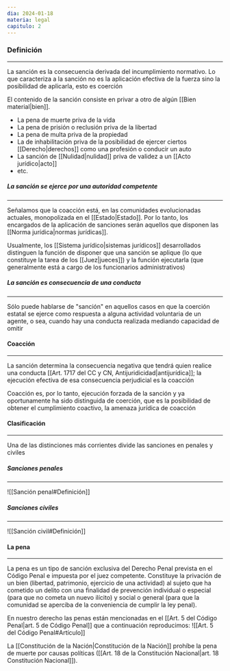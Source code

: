 ```yaml
---
dia: 2024-01-18
materia: legal
capitulo: 2
---
```

### Definición
---
La sanción es la consecuencia derivada del incumplimiento normativo. Lo que caracteriza a la sanción no es la aplicación efectiva de la fuerza sino la posibilidad de aplicarla, esto es coerción

El contenido de la sanción consiste en privar a otro de algún [[Bien material|bien]]. 
* La pena de muerte priva de la vida
* La pena de prisión o reclusión priva de la libertad
* La pena de multa priva de la propiedad
* La de inhabilitación priva de la posibilidad de ejercer ciertos [[Derecho|derechos]] como una profesión o conducir un auto
* La sanción de [[Nulidad|nulidad]] priva de validez a un [[Acto jurídico|acto]]
* etc.

##### La sanción se ejerce por una autoridad competente
---
Señalamos que la coacción está, en las comunidades evolucionadas actuales, monopolizada en el [[Estado|Estado]]. Por lo tanto, los encargados de la aplicación de sanciones serán aquellos que disponen las [[Norma jurídica|normas jurídicas]]. 

Usualmente, los [[Sistema jurídico|sistemas jurídicos]] desarrollados distinguen la función de disponer que una sanción se aplique (lo que constituye la tarea de los [[Juez|jueces]]) y la función ejecutarla (que generalmente está a cargo de los funcionarios administrativos)

##### La sanción es consecuencia de una conducta
---
Sólo puede hablarse de "sanción" en aquellos casos en que la coerción estatal se ejerce como respuesta a alguna actividad voluntaria de un agente, o sea, cuando hay una conducta realizada mediando capacidad de omitir

#### Coacción
---
La sanción determina la consecuencia negativa que tendrá quien realice una conducta [[Art. 1717 del CC y CN, Antijuridicidad|antijurídica]]; la ejecución efectiva de esa consecuencia perjudicial es la coacción

Coacción es, por lo tanto, ejecución forzada de la sanción y ya oportunamente ha sido distinguida de coerción, que es la posibilidad de obtener el cumplimiento coactivo, la amenaza jurídica de coacción

#### Clasificación
---
Una de las distinciones más corrientes divide las sanciones en penales y civiles

##### Sanciones penales
---
![[Sanción penal#Definición]]

##### Sanciones civiles
---
![[Sanción civil#Definición]]

#### La pena
---
La pena es un tipo de sanción exclusiva del Derecho Penal prevista en el Código Penal e impuesta por el juez competente. Constituye la privación de un bien (libertad, patrimonio, ejercicio de una actividad) al sujeto que ha cometido un delito con una finalidad de prevención individual o especial (para que no cometa un nuevo ilícito) y social o general (para que la comunidad se aperciba de la conveniencia de cumplir la ley penal). 

En nuestro derecho las penas están mencionadas en el [[Art. 5 del Código Penal|art. 5 de Código Penal]] que a continuación reproducimos: ![[Art. 5 del Código Penal#Artículo]]

La [[Constitución de la Nación|Constitución de la Nación]] prohíbe la pena de muerte por causas políticas ([[Art. 18 de la Constitución Nacional|art. 18 Constitución Nacional]]).

